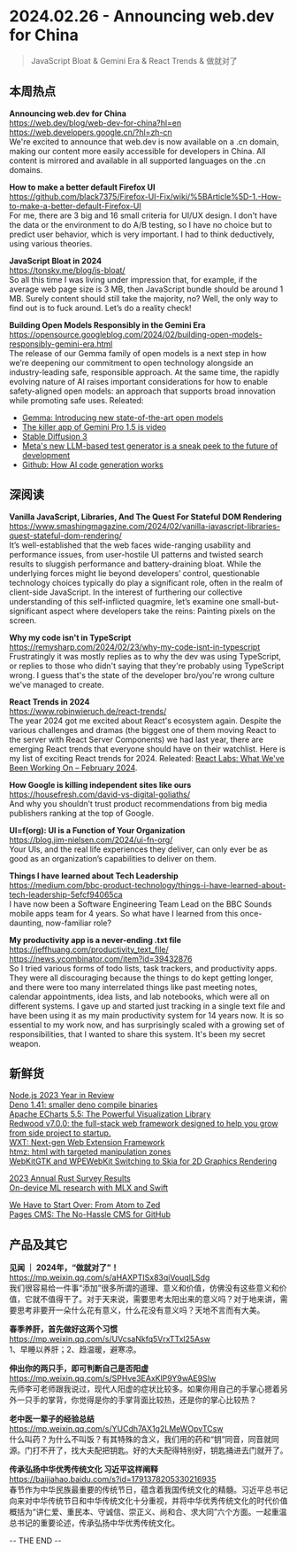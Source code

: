 2024.02.26 - Announcing web.dev for China  
========  

> JavaScript Bloat & Gemini Era & React Trends & 做就对了

## 本周热点

**Announcing web.dev for China**  
https://web.dev/blog/web-dev-for-china?hl=en  
https://web.developers.google.cn/?hl=zh-cn  
We're excited to announce that web.dev is now available on a .cn domain, making our content more easily accessible for developers in China. All content is mirrored and available in all supported languages on the .cn domains.

**How to make a better default Firefox UI**  
https://github.com/black7375/Firefox-UI-Fix/wiki/%5BArticle%5D-1.-How-to-make-a-better-default-Firefox-UI  
For me, there are 3 big and 16 small criteria for UI/UX design. I don't have the data or the environment to do A/B testing, so I have no choice but to predict user behavior, which is very important. I had to think deductively, using various theories.

**JavaScript Bloat in 2024**  
https://tonsky.me/blog/js-bloat/  
So all this time I was living under impression that, for example, if the average web page size is 3 MB, then JavaScript bundle should be around 1 MB. Surely content should still take the majority, no? Well, the only way to find out is to fuck around. Let’s do a reality check!

**Building Open Models Responsibly in the Gemini Era**  
https://opensource.googleblog.com/2024/02/building-open-models-responsibly-gemini-era.html  
The release of our Gemma family of open models is a next step in how we’re deepening our commitment to open technology alongside an industry-leading safe, responsible approach. At the same time, the rapidly evolving nature of AI raises important considerations for how to enable safety-aligned open models: an approach that supports broad innovation while promoting safe uses. Releated:  
- [Gemma: Introducing new state-of-the-art open models](https://blog.google/technology/developers/gemma-open-models/)  
- [The killer app of Gemini Pro 1.5 is video](https://simonwillison.net/2024/Feb/21/gemini-pro-video/)  
- [Stable Diffusion 3](https://stability.ai/news/stable-diffusion-3)  
- [Meta's new LLM-based test generator is a sneak peek to the future of development](https://read.engineerscodex.com/p/metas-new-llm-based-test-generator)  
- [Github: How AI code generation works](https://github.blog/2024-02-22-how-ai-code-generation-works/)  

##  深阅读

**Vanilla JavaScript, Libraries, And The Quest For Stateful DOM Rendering**  
https://www.smashingmagazine.com/2024/02/vanilla-javascript-libraries-quest-stateful-dom-rendering/  
It’s well-established that the web faces wide-ranging usability and performance issues, from user-hostile UI patterns and twisted search results to sluggish performance and battery-draining bloat. While the underlying forces might lie beyond developers’ control, questionable technology choices typically do play a significant role, often in the realm of client-side JavaScript. In the interest of furthering our collective understanding of this self-inflicted quagmire, let’s examine one small-but-significant aspect where developers take the reins: Painting pixels on the screen.

**Why my code isn't in TypeScript**  
https://remysharp.com/2024/02/23/why-my-code-isnt-in-typescript  
Frustratingly it was mostly replies as to why the dev was using TypeScript, or replies to those who didn't saying that they're probably using TypeScript wrong. I guess that's the state of the developer bro/you're wrong culture we've managed to create.

**React Trends in 2024**  
https://www.robinwieruch.de/react-trends/  
The year 2024 got me excited about React's ecosystem again. Despite the various challenges and dramas (the biggest one of them moving React to the server with React Server Components) we had last year, there are emerging React trends that everyone should have on their watchlist. Here is my list of exciting React trends for 2024. Releated: [React Labs: What We've Been Working On – February 2024](https://react.dev/blog/2024/02/15/react-labs-what-we-have-been-working-on-february-2024).  

**How Google is killing independent sites like ours**  
https://housefresh.com/david-vs-digital-goliaths/  
And why you shouldn’t trust product recommendations from big media publishers ranking at the top of Google.

**UI=f(org): UI is a Function of Your Organization**  
https://blog.jim-nielsen.com/2024/ui-fn-org/  
Your UIs, and the real life experiences they deliver, can only ever be as good as an organization’s capabilities to deliver on them.

**Things I have learned about Tech Leadership**  
https://medium.com/bbc-product-technology/things-i-have-learned-about-tech-leadership-5efcf94065ca  
I have now been a Software Engineering Team Lead on the BBC Sounds mobile apps team for 4 years. So what have I learned from this once-daunting, now-familiar role?

**My productivity app is a never-ending .txt file**  
https://jeffhuang.com/productivity_text_file/  
https://news.ycombinator.com/item?id=39432876  
So I tried various forms of todo lists, task trackers, and productivity apps. They were all discouraging because the things to do kept getting longer, and there were too many interrelated things like past meeting notes, calendar appointments, idea lists, and lab notebooks, which were all on different systems. I gave up and started just tracking in a single text file and have been using it as my main productivity system for 14 years now. It is so essential to my work now, and has surprisingly scaled with a growing set of responsibilities, that I wanted to share this system. It's been my secret weapon.

## 新鲜货

[Node.js 2023 Year in Review](https://nodesource.com/blog/nodejs-2023-year-in-review)  
[Deno 1.41: smaller deno compile binaries](https://deno.com/blog/v1.41)  
[Apache ECharts 5.5: The Powerful Visualization Library](https://echarts.apache.org/handbook/en/basics/release-note/5-5-0/)  
[Redwood v7.0.0: the full-stack web framework designed to help you grow from side project to startup.](https://community.redwoodjs.com/t/redwood-v7-0-0-is-now-available/5777)  
[WXT: Next-gen Web Extension Framework](https://wxt.dev/)  
[htmz: html with targeted manipulation zones](https://github.com/Kalabasa/htmz)  
[WebKitGTK and WPEWebKit Switching to Skia for 2D Graphics Rendering](https://blogs.igalia.com/carlosgc/2024/02/19/webkit-switching-to-skia-for-2d-graphics-rendering/)  

[2023 Annual Rust Survey Results](https://blog.rust-lang.org/2024/02/19/2023-Rust-Annual-Survey-2023-results.html)  
[On-device ML research with MLX and Swift](https://www.swift.org/blog/mlx-swift/)  

[We Have to Start Over: From Atom to Zed](https://zed.dev/blog/we-have-to-start-over)  
[Pages CMS: The No-Hassle CMS for GitHub](https://pagescms.org/)  

## 产品及其它  

**见闻 ｜ 2024年，“做就对了”！**  
https://mp.weixin.qq.com/s/aHAXPTISx83qiVouqILSdg  
我们很容易给一件事“添加”很多所谓的道理、意义和价值，仿佛没有这些意义和价值，它就不值得干了。对于天来说，需要思考太阳出来的意义吗？对于地来讲，需要思考非要开一朵什么花有意义，什么花没有意义吗？天地不言而有大美。

**春季养肝，首先做好这两个习惯**  
https://mp.weixin.qq.com/s/UVcsaNkfq5VrxTTxl25Asw  
1、早睡以养肝；2、趋温暖，避寒凉。

**伸出你的两只手，即可判断自己是否阳虚**  
https://mp.weixin.qq.com/s/SPHve3EAxKlP9Y9wAE9SIw  
先师李可老师跟我说过，现代人阳虚的症状比较多。如果你用自己的手掌心摁着另外一只手的掌背，你觉得是你的手掌背面比较热，还是你的掌心比较热？

**老中医一辈子的经验总结**  
https://mp.weixin.qq.com/s/YUCdh7AX1g2LMeWOpvTCsw  
什么叫药？为什么不叫饭？有其特殊的含义，我们用的药和“钥”同音，同音就同源。门打不开了，找大夫配把钥匙。好的大夫配得特别好，钥匙捅进去门就开了。

**传承弘扬中华优秀传统文化 习近平这样阐释**  
https://baijiahao.baidu.com/s?id=1791378205330216935  
春节作为中华民族最重要的传统节日，蕴含着我国传统文化的精髓。习近平总书记向来对中华传统节日和中华传统文化十分重视，并将中华优秀传统文化的时代价值概括为“讲仁爱、重民本、守诚信、崇正义、尚和合、求大同”六个方面。一起重温总书记的重要论述，传承弘扬中华优秀传统文化。

-- THE END --
